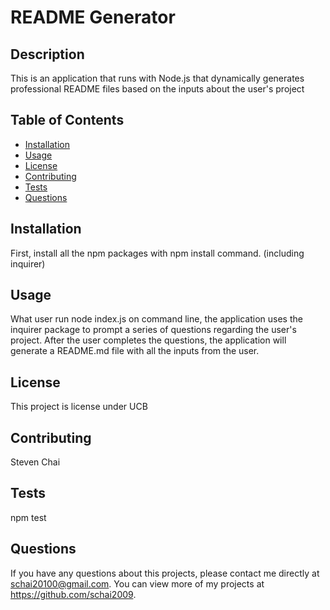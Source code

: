 # README Generator
  
  ## Description 
  This is an application that runs with Node.js that dynamically generates professional README files based    on the inputs about the user's project
  ## Table of Contents
  * [Installation](#installation)
  * [Usage](#usage)
  * [License](#license)
  * [Contributing](#contributing)
  * [Tests](#tests)
  * [Questions](#questions)
  
  ## Installation 
  First, install all the npm packages with npm install command. (including inquirer)
  ## Usage 
  What user run node index.js on command line, the application uses the inquirer package to prompt a series of questions regarding the user's project. After the user completes the questions, the application will generate a README.md file with all the inputs from the user.
  ## License 
  This project is license under UCB
  ## Contributing 
  Steven Chai
  ## Tests
  npm test
  ## Questions
  If you have any questions about this projects, please contact me directly at schai20100@gmail.com. You can view more of my projects at https://github.com/schai2009.
